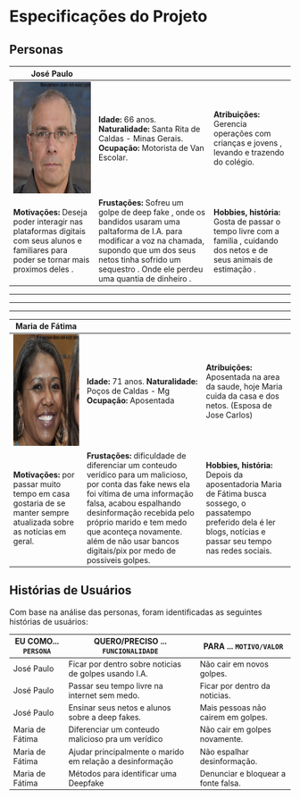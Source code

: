 # Especificações do Projeto

## Personas


| José Paulo |           |                             | 
|-------------------|-----------|-----------------------------|
<img src="https://github.com/ICEI-PUC-Minas-PPC-CC/ppc-cc-2024-2-ment2-noite1-idosos_2/blob/main/docs/img/baixados%20(1).jpg" width="200" height="200"/>|**Idade:** 66 anos. **Naturalidade:** Santa Rita de Caldas - Minas Gerais. **Ocupação:** Motorista de Van Escolar.       |**Atribuições:** Gerencia operações com crianças e jovens , levando e trazendo do colégio.
|**Motivações:** Deseja poder interagir nas plataformas digitais com seus alunos e familiares para poder se tornar mais proximos deles .    |**Frustações:** Sofreu um golpe de deep fake , onde os bandidos usaram uma paltaforma de I.A. para modificar a voz na chamada, supondo que um dos seus netos tinha sofrido um sequestro . Onde ele perdeu uma quantia de dinheiro .   |**Hobbies, história:** Gosta de passar o tempo livre com a familia , cuidando dos netos e de seus animais de estimação .

---
---
---

| Maria de Fátima |           |                             | 
|-------------------|-----------|-----------------------------|
<img src="https://github.com/ICEI-PUC-Minas-PPC-CC/ppc-cc-2024-2-ment2-noite1-idosos_2/blob/main/docs/img/baixados.jpg" widt="200" height="200"/>|**Idade:** 71 anos. **Naturalidade:** Poços de Caldas - Mg **Ocupação:** Aposentada       |**Atribuições:** Aposentada na area da saude, hoje Maria cuida da casa e dos netos. (Esposa de Jose Carlos)
|**Motivações:** por passar muito tempo em casa gostaria de se manter sempre atualizada sobre as notícias em geral.    |**Frustações:** dificuldade de diferenciar um conteudo verídico para um malicioso, por conta das fake news ela foi vítima de uma informação falsa, acabou espalhando desinformação recebida pelo próprio marido e tem medo que aconteça novamente. além de não usar bancos digitais/pix por medo de possiveis golpes.    |**Hobbies, história:** Depois da aposentadoria Maria de Fátima busca sossego, o passatempo preferido dela é ler blogs, notícias e passar seu tempo nas redes sociais.


## Histórias de Usuários

Com base na análise das personas, foram identificadas as seguintes histórias de usuários:

|EU COMO... `PERSONA`| QUERO/PRECISO ... `FUNCIONALIDADE` |PARA ... `MOTIVO/VALOR`                 |
|--------------------|------------------------------------|----------------------------------------|
|José Paulo | Ficar por dentro sobre noticias de golpes usando I.A.  | Não cair em novos golpes. |
|José Paulo | Passar seu tempo livre na internet sem medo.   | Ficar por dentro da noticias. |
|José Paulo | Ensinar seus netos e alunos sobre a deep fakes. | Mais pessoas não cairem em golpes. |
|Maria de Fátima | Diferenciar um conteudo malicioso pra um verídico  | Não cair em golpes novamente. |
|Maria de Fátima | Ajudar principalmente o marido em relação a desinformação  | Não espalhar desinformação. |
|Maria de Fátima | Métodos para identificar uma Deepfake  | Denunciar e bloquear a fonte falsa. |
